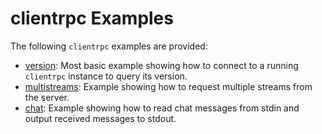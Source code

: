 # clientrpc Examples

The following `clientrpc` examples are provided:

  - [version](version/): Most basic example showing how to connect to a running
    `clientrpc` instance to query its version.
  - [multistreams](multistreams/): Example showing how to request multiple
    streams from the server.
  - [chat](chat/): Example showing how to read chat messages from stdin and
    output received messages to stdout.
